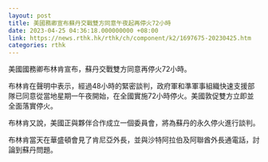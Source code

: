 ```yaml
---
layout: post
title: 美國務卿宣布蘇丹交戰雙方同意午夜起再停火72小時
date: 2023-04-25 04:36:18.000000000 +08:00
link: https://news.rthk.hk/rthk/ch/component/k2/1697675-20230425.htm
categories: rthk
---
```


美國國務卿布林肯宣布，蘇丹交戰雙方同意再停火72小時。

布林肯在聲明中表示，經過48小時的緊密談判，政府軍和準軍事組織快速支援部隊已同意從當地星期一午夜開始，在全國實施72小時停火。美國敦促雙方立即並全面落實停火。

布林肯又說，美國正與夥伴合作成立一個委員會，將為蘇丹的永久停火進行談判。

布林肯當天在華盛頓會見了肯尼亞外長，並與沙特阿拉伯及阿聯酋外長通電話，討論到蘇丹問題。
